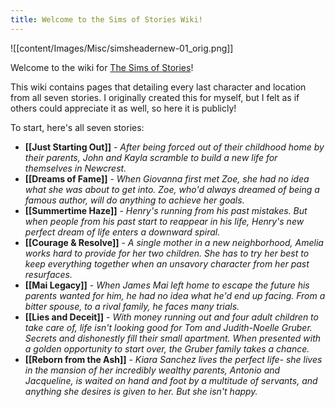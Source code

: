 ```yaml
---
title: Welcome to the Sims of Stories Wiki!
---
```

![[content/Images/Misc/simsheadernew-01_orig.png]] 

Welcome to the wiki for [The Sims of Stories](https://thesimsofstories.weebly.com)!

This wiki contains pages that detailing every last character and location from all seven stories. I originally created this for myself, but I felt as if others could appreciate it as well, so here it is publicly!

To start, here's all seven stories:
* **[[Just Starting Out]]** - *After being forced out of their childhood home by their parents, John and Kayla scramble to build a new life for themselves in Newcrest.*
* **[[Dreams of Fame]]** - *When Giovanna first met Zoe, she had no idea what she was about to get into. Zoe, who'd always dreamed of being a famous author, will do anything to achieve her goals.*
* **[[Summertime Haze]]** - *Henry's running from his past mistakes. But when people from his past start to reappear in his life, Henry's new perfect dream of life enters a downward spiral.*
* **[[Courage & Resolve]]** - *A single mother in a new neighborhood, Amelia works hard to provide for her two children. She has to try her best to keep everything together when an unsavory character from her past resurfaces.*
* **[[Mai Legacy]]** - *When James Mai left home to escape the future his parents wanted for him, he had no idea what he'd end up facing. From a bitter spouse, to a rival family, he faces many trials.*
* **[[Lies and Deceit]]** - *With money running out and four adult children to take care of, life isn't looking good for Tom and Judith-Noelle Gruber. Secrets and dishonestly fill their small apartment. When presented with a golden opportunity to start over, the Gruber family takes a chance.* 
* **[[Reborn from the Ash]]** - *Kiara Sanchez lives the perfect life- she lives in the mansion of her incredibly wealthy parents, Antonio and Jacqueline, is waited on hand and foot by a multitude of servants, and anything she desires is given to her. But she isn't happy.*
